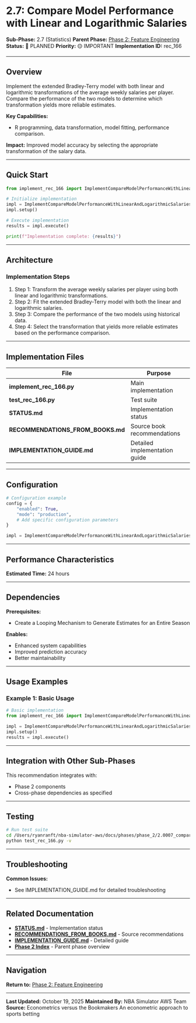 # 2.7: Compare Model Performance with Linear and Logarithmic Salaries

**Sub-Phase:** 2.7 (Statistics)
**Parent Phase:** [Phase 2: Feature Engineering](../PHASE_2_INDEX.md)
**Status:** 🔵 PLANNED
**Priority:** 🟡 IMPORTANT
**Implementation ID:** rec_166

---

## Overview

Implement the extended Bradley-Terry model with both linear and logarithmic transformations of the average weekly salaries per player. Compare the performance of the two models to determine which transformation yields more reliable estimates.

**Key Capabilities:**
- R programming, data transformation, model fitting, performance comparison.

**Impact:**
Improved model accuracy by selecting the appropriate transformation of the salary data.

---

## Quick Start

```python
from implement_rec_166 import ImplementCompareModelPerformanceWithLinearAndLogarithmicSalaries

# Initialize implementation
impl = ImplementCompareModelPerformanceWithLinearAndLogarithmicSalaries()
impl.setup()

# Execute implementation
results = impl.execute()

print(f"Implementation complete: {results}")
```

---

## Architecture

### Implementation Steps

1. Step 1: Transform the average weekly salaries per player using both linear and logarithmic transformations.
2. Step 2: Fit the extended Bradley-Terry model with both the linear and logarithmic salaries.
3. Step 3: Compare the performance of the two models using historical data.
4. Step 4: Select the transformation that yields more reliable estimates based on the performance comparison.

---

## Implementation Files

| File | Purpose |
|------|---------|
| **implement_rec_166.py** | Main implementation |
| **test_rec_166.py** | Test suite |
| **STATUS.md** | Implementation status |
| **RECOMMENDATIONS_FROM_BOOKS.md** | Source book recommendations |
| **IMPLEMENTATION_GUIDE.md** | Detailed implementation guide |

---

## Configuration

```python
# Configuration example
config = {
    "enabled": True,
    "mode": "production",
    # Add specific configuration parameters
}

impl = ImplementCompareModelPerformanceWithLinearAndLogarithmicSalaries(config=config)
```

---

## Performance Characteristics

**Estimated Time:** 24 hours

---

## Dependencies

**Prerequisites:**
- Create a Looping Mechanism to Generate Estimates for an Entire Season

**Enables:**
- Enhanced system capabilities
- Improved prediction accuracy
- Better maintainability

---

## Usage Examples

### Example 1: Basic Usage

```python
# Basic implementation
from implement_rec_166 import ImplementCompareModelPerformanceWithLinearAndLogarithmicSalaries

impl = ImplementCompareModelPerformanceWithLinearAndLogarithmicSalaries()
impl.setup()
results = impl.execute()
```

---

## Integration with Other Sub-Phases

This recommendation integrates with:
- Phase 2 components
- Cross-phase dependencies as specified

---

## Testing

```bash
# Run test suite
cd /Users/ryanranft/nba-simulator-aws/docs/phases/phase_2/2.0007_compare_model_performance_with_linear_and_logarithmic_salari
python test_rec_166.py -v
```

---

## Troubleshooting

**Common Issues:**
- See IMPLEMENTATION_GUIDE.md for detailed troubleshooting

---

## Related Documentation

- **[STATUS.md](STATUS.md)** - Implementation status
- **[RECOMMENDATIONS_FROM_BOOKS.md](RECOMMENDATIONS_FROM_BOOKS.md)** - Source recommendations
- **[IMPLEMENTATION_GUIDE.md](IMPLEMENTATION_GUIDE.md)** - Detailed guide
- **[Phase 2 Index](../PHASE_2_INDEX.md)** - Parent phase overview

---

## Navigation

**Return to:** [Phase 2: Feature Engineering](../PHASE_2_INDEX.md)

---

**Last Updated:** October 19, 2025
**Maintained By:** NBA Simulator AWS Team
**Source:** Econometrics versus the Bookmakers An econometric approach to sports betting
